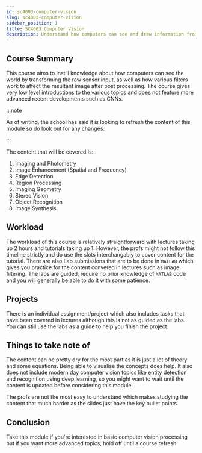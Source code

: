 ```yaml
---
id: sc4003-computer-vision
slug: sc4003-computer-vision
sidebar_position: 1
title: SC4003 Computer Vision
description: Understand how computers can see and draw information from the real world
---
```


## Course Summary

This course aims to instill knowledge about how computers can see the world by transforming the raw sensor input, as well as how various filters work to affect the resultant image after post processing. The course gives very low level introductions to the various topics and does not feature more advanced recent developments such as CNNs.

:::note

As of writing, the school has said it is looking to refresh the content of this module so do look out for any changes.

:::

The content that will be covered is:

1. Imaging and Photometry
2. Image Enhancement (Spatial and Frequency)
3. Edge Detection
4. Region Processing
5. Imaging Geometry
6. Stereo Vision
7. Object Recognition
8. Image Synthesis

## Workload

The workload of this course is relatively straightforward with lectures taking up 2 hours and tutorials taking up 1. However, the profs might not follow this timeline strictly and do use the slots interchangably to cover content for the tutorial. There are also Lab submissions that are to be done in `MATLAB` which gives you practice for the content convered in lectures such as image filtering. The labs are guided, require no prior knowledge of `MATLAB` code and you will generally be able to do it with some patience.

## Projects

There is an individual assignment/project which also includes tasks that have been covered in lectures although this is not as guided as the labs. You can still use the labs as a guide to help you finish the project.

## Things to take note of

The content can be pretty dry for the most part as it is just a lot of theory and some equations. Being able to visualise the concepts does help. It also does not include modern day computer vision topics like entity detection and recognition using deep learning, so you might want to wait until the content is updated before considering this module.

The profs are not the most easy to understand which makes studying the content that much harder as the slides just have the key bullet points.

## Conclusion

Take this module if you're interested in basic computer vision processing but if you want more advanced topics, hold off until a course refresh.
